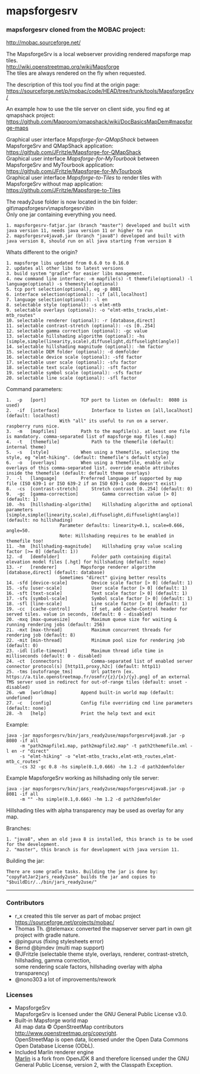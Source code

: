 # mapsforgesrv

### mapsforgesrv cloned from the MOBAC project:
http://mobac.sourceforge.net/

The MapsforgeSrv is a local webserver providing rendered mapsforge map tiles.  
http://wiki.openstreetmap.org/wiki/Mapsforge  
The tiles are always rendered on the fly when requested.

The description of this tool you find at the origin page:  
https://sourceforge.net/p/mobac/code/HEAD/tree/trunk/tools/MapsforgeSrv/

An example how to use the tile server on client side, you find eg at qmapshack project:  
https://github.com/Maproom/qmapshack/wiki/DocBasicsMapDem#mapsforge-maps  

Graphical user interface *Mapsforge-for-QMapShack* between MapsforgeSrv and QMapShack application:  
https://github.com/JFritzle/Mapsforge-for-QMapShack  
Graphical user interface *Mapsforge-for-MyTourbook* between MapsforgeSrv and MyTourbook application:  
https://github.com/JFritzle/Mapsforge-for-MyTourbook  
Graphical user interface *Mapsforge-to-Tiles* to render tiles with MapsforgeSrv without map application:  
https://github.com/JFritzle/Mapsforge-to-Tiles   

The ready2use folder is now located in the bin folder:  
git\mapsforgesrv\mapsforgesrv\bin  
Only one jar containing everything you need.

	1. mapsforgesrv-fatjar.jar (branch "master") developed and built with java version 11, needs java version 11 or higher to run
	2. mapsforgesrv4java8.jar (branch "java8") developed and built with java version 8, should run on all java starting from version 8

Whats different to the origin?

	1. mapsforge libs updated from 0.6.0 to 0.16.0
	2. updates all other libs to latest versions
	3. build system "gradle" for easier libs management.
	4. new command line interface: -m mapfile(s) -t themefile(optional) -l language(optional) -s themestyle(optional)
	5. tcp port selection(optional), eg -p 8081
	6. interface selection(optional): -if [all,localhost]
	7. language selection(optional): -l en
	8. selectable style (optional): -s elmt-mtb
	9. selectable overlays (optional): -o "elmt-mtbs_tracks,elmt-mtb_routes"
	10. selectable renderer (optional): -r [database,direct]
	11. selectable contrast-stretch (optional): -cs [0..254]
	12. selectable gamma correction (optional): -gc value
	13. selectable hillshading algorithm (optional): -hs [simple,simple(linearity,scale),diffuselight,diffuselight(angle)]
	14. selectable hillshading magnitude (optional): -hm factor
	15. selectable DEM folder (optional): -d demfolder
	16. selectable device scale (optional): -sfd factor
	17. selectable user scale (optional): -sfu factor
	18. selectable text scale (optional): -sft factor
	19. selectable symbol scale (optional): -sfs factor
	20. selectable line scale (optional): -sfl factor


Command parameters:

	1.  -p   [port]				TCP port to listen on (default:  8080 is used)
	2.  -if  [interface]			Interface to listen on [all,localhost] (default: localhost)
						With "all" its useful to run on a server. raspberry runs nice.
	3.  -m   [mapfiles]			Path to the mapfile(s). at least one file is mandatory. comma-separated list of mapsforge map files (.map)
	4.  -t   [themefile]			Path to the themefile (default: internal theme)
	5.  -s   [style]			When using a themefile, selecting the style, eg "elmt-hiking". (default: themefile's default style)
	6.  -o   [overlays]			When using a themefile, enable only overlays of this comma-separated list. override enable attributes inside the themefile (default: default theme overlays)
	7.  -l   [language]			Preferred language if supported by map file (ISO 639-1 or ISO 639-2 if an ISO 639-1 code doesn't exist)
	8.  -cs  [contrast-stretch]		Stretch contrast [0..254] (default: 0)
	9.  -gc  [gamma-correction] 		Gamma correction value [> 0] (default: 1)
	10. -hs  [hillshading-algorithm]	Hillshading algorithm and optional parameters [simple,simple(linearity,scale),diffuselight,diffuselight(angle)] (default: no hillshading)
						Parameter defaults: linearity=0.1, scale=0.666, angle=50.
						Note: Hillshading requires to be enabled in themefile too!
	11. -hm  [hillshading-magnitude]	Hillshading gray value scaling factor [>= 0] (default: 1))
	12. -d   [demfolder]			Folder path containing digital elevation model files [.hgt] for hillshading (default: none)
	13. -r   [renderer]			Mapsforge renderer algorithm [database,direct] (default: database)
						Sometimes "direct" giving better results	
	14. -sfd [device-scale]			Device scale factor [> 0] (default: 1)
	15. -sfu [user-scale]			User scale factor [> 0] (default: 1)
	16. -sft [text-scale]			Text scale factor [> 0] (default: 1)
	17. -sfs [symbol-scale]			Symbol scale factor [> 0] (default: 1)
	18. -sfl [line-scale]			Line scale factor [> 0] (default: 1)
	19. -cc  [cache-control]		If set, add Cache-Control header for served tiles. value in seconds, (default: 0 - disabled)
	20. -mxq [max-queuesize]		Maximum queue size for waiting & running rendering jobs (default: 256)
	21. -mxt [max-thread]			Maximum concurrent threads for rendering job (default: 8)
	22. -mit [min-thread]			Minimum pool size for rendering job (default: 0)
	23. -idl [idle-timeout]			Maximum thread idle time in milliseconds (default: 0 - disabled)
	24. -ct  [connectors]			Comma-separated list of enabled server connector protocol(s) [http11,proxy,h2c] (default: http11)
	25. -tms [outofrange_tms]		Url pattern [ex. https://a.tile.openstreetmap.fr/osmfr/{z}/{x}/{y}.png] of an external TMS server used in redirect for out-of-range tiles (default: unset - disabled)
	26. -wm  [worldmap]			Append built-in world map (default: undefined)
	27. -c   [config]			Config file overriding cmd line parameters (default: none)
	28. -h   [help]				Print the help text and exit 


Example:  
```console
java -jar mapsforgesrv/bin/jars_ready2use/mapsforgesrv4java8.jar -p 8080 -if all
     -m "path2mapfile1.map, path2mapfile2.map" -t path2themefile.xml -l en -r "direct" 
     -s "elmt-hiking" -o "elmt-mtbs_tracks,elmt-mtb_routes,elmt-mtb_c_routes"
     -cs 32 -gc 0.8 -hs simple(0.1,0.666) -hm 1.2 -d path2demfolder
```

Example MapsforgeSrv working as hillshading only tile server:  
```console
java -jar mapsforgesrv/bin/jars_ready2use/mapsforgesrv4java8.jar -p 8081 -if all
     -m "" -hs simple(0.1,0.666) -hm 1.2 -d path2demfolder
```  
Hillshading tiles with alpha transparency may be used as overlay for any map.

Branches:

	1. "java8", when an old java 8 is installed, this branch is to be used for the development.
	2. "master", this branch is for development with java version 11.

Building the jar:

	There are some gradle tasks. Building the jar is done by:
	"copyFatJar2jars_ready2use" builds the jar and copies to "$buildDir/../bin/jars_ready2use/"

-------------
### Contributors
- r_x created this tile server as part of mobac project https://sourceforge.net/projects/mobac/
- Thomas Th. @telemaxx: converted the mapserver server part in own git project with gradle nature.
- @pingurus (fixing stylesheets error)
- Bernd @bjmdev (multi map support)
- @JFritzle (selectable theme style, overlays, renderer, contrast-stretch, hillshading, gamma correction,    
  some rendering scale factors, hillshading overlay with alpha transparency)
- @nono303 a lot of improvements/rework

### Licenses
- MapsforgeSrv  
MapsforgeSrv is licensed under the GNU General Public License v3.0. 
- Built-in Mapsforge world map  
All map data © OpenStreetMap contributors http://www.openstreetmap.org/copyright.   
OpenStreetMap is open data, licensed under the Open Data Commons Open Database License (ODbL).
- Included Marlin renderer engine   
[Marlin](https://github.com/bourgesl/marlin-renderer) is a fork from OpenJDK 8 and therefore licensed under the GNU General Public License, version 2, with the Classpath Exception.
